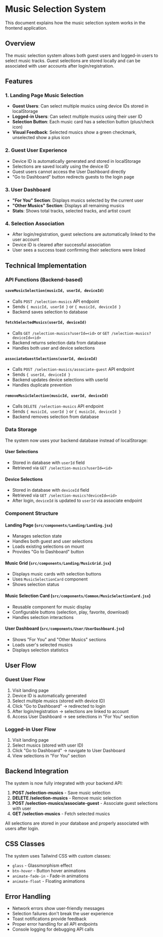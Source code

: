 # Music Selection System

This document explains how the music selection system works in the frontend application.

## Overview

The music selection system allows both guest users and logged-in users to select music tracks. Guest selections are stored locally and can be associated with user accounts after login/registration.

## Features

### 1. Landing Page Music Selection
- **Guest Users**: Can select multiple musics using device IDs stored in localStorage
- **Logged-in Users**: Can select multiple musics using their user ID
- **Selection Button**: Each music card has a selection button (plus/check icon)
- **Visual Feedback**: Selected musics show a green checkmark, unselected show a plus icon

### 2. Guest User Experience
- Device ID is automatically generated and stored in localStorage
- Selections are saved locally using the device ID
- Guest users cannot access the User Dashboard directly
- "Go to Dashboard" button redirects guests to the login page

### 3. User Dashboard
- **"For You" Section**: Displays musics selected by the current user
- **"Other Musics" Section**: Displays all remaining musics
- **Stats**: Shows total tracks, selected tracks, and artist count

### 4. Selection Association
- After login/registration, guest selections are automatically linked to the user account
- Device ID is cleared after successful association
- User sees a success toast confirming their selections were linked

## Technical Implementation

### API Functions (Backend-based)

#### `saveMusicSelection(musicId, userId, deviceId)`
- Calls `POST /selection-musics` API endpoint
- Sends `{ musicId, userId }` or `{ musicId, deviceId }`
- Backend saves selection to database

#### `fetchSelectedMusics(userId, deviceId)`
- Calls `GET /selection-musics?userId=<id>` or `GET /selection-musics?deviceId=<id>`
- Backend returns selection data from database
- Handles both user and device selections

#### `associateGuestSelections(userId, deviceId)`
- Calls `POST /selection-musics/associate-guest` API endpoint
- Sends `{ userId, deviceId }`
- Backend updates device selections with userId
- Handles duplicate prevention

#### `removeMusicSelection(musicId, userId, deviceId)`
- Calls `DELETE /selection-musics` API endpoint
- Sends `{ musicId, userId }` or `{ musicId, deviceId }`
- Backend removes selection from database

### Data Storage

The system now uses your backend database instead of localStorage:

#### User Selections
- Stored in database with `userId` field
- Retrieved via `GET /selection-musics?userId=<id>`

#### Device Selections
- Stored in database with `deviceId` field
- Retrieved via `GET /selection-musics?deviceId=<id>`
- After login, `deviceId` is updated to `userId` via associate endpoint

### Component Structure

#### Landing Page (`src/components/Landing/Landing.jsx`)
- Manages selection state
- Handles both guest and user selections
- Loads existing selections on mount
- Provides "Go to Dashboard" button

#### Music Grid (`src/components/Landing/MusicGrid.jsx`)
- Displays music cards with selection buttons
- Uses `MusicSelectionCard` component
- Shows selection status

#### Music Selection Card (`src/components/Common/MusicSelectionCard.jsx`)
- Reusable component for music display
- Configurable buttons (selection, play, favorite, download)
- Handles selection interactions

#### User Dashboard (`src/components/User/UserDashboard.jsx`)
- Shows "For You" and "Other Musics" sections
- Loads user's selected musics
- Displays selection statistics

## User Flow

### Guest User Flow
1. Visit landing page
2. Device ID is automatically generated
3. Select multiple musics (stored with device ID)
4. Click "Go to Dashboard" → redirected to login
5. After login/registration → selections are linked to account
6. Access User Dashboard → see selections in "For You" section

### Logged-in User Flow
1. Visit landing page
2. Select musics (stored with user ID)
3. Click "Go to Dashboard" → navigate to User Dashboard
4. View selections in "For You" section

## Backend Integration

The system is now fully integrated with your backend API:

1. **POST /selection-musics** - Save music selection
2. **DELETE /selection-musics** - Remove music selection  
3. **POST /selection-musics/associate-guest** - Associate guest selections with user
4. **GET /selection-musics** - Fetch selected musics

All selections are stored in your database and properly associated with users after login.

## CSS Classes

The system uses Tailwind CSS with custom classes:
- `glass` - Glassmorphism effect
- `btn-hover` - Button hover animations
- `animate-fade-in` - Fade-in animations
- `animate-float` - Floating animations

## Error Handling

- Network errors show user-friendly messages
- Selection failures don't break the user experience
- Toast notifications provide feedback
- Proper error handling for all API endpoints
- Console logging for debugging API calls
